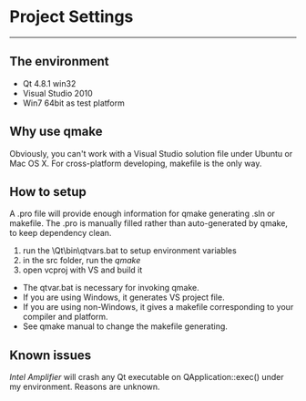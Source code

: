 # Project Settings #

---

## The environment ##
  * Qt 4.8.1 win32
  * Visual Studio 2010
  * Win7 64bit as test platform

## Why use qmake ##
Obviously, you can't work with a Visual Studio solution file under Ubuntu or Mac OS X. For cross-platform developing, makefile is the only way.

## How to setup ##
A .pro file will provide enough information for qmake generating .sln or makefile. The .pro is manually filled rather than auto-generated by qmake, to keep dependency clean.

  1. run the \Qt\bin\qtvars.bat to setup environment variables
  1. in the src folder, run the _qmake_
  1. open vcproj with VS and build it

  * The qtvar.bat is necessary for invoking qmake.
  * If you are using Windows, it generates VS project file.
  * If you are using non-Windows, it gives a makefile corresponding to your compiler and platform.
  * See qmake manual to change the makefile generating.

## Known issues ##
_Intel Amplifier_ will crash any Qt executable on QApplication::exec() under my environment. Reasons are unknown.